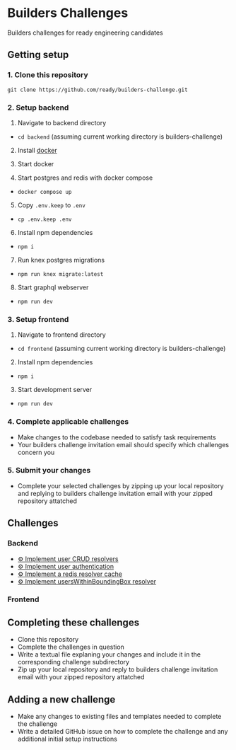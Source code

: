 # Builders Challenges
Builders challenges for ready engineering candidates

## Getting setup

### 1. Clone this repository
```
git clone https://github.com/ready/builders-challenge.git
```

### 2. Setup backend
1. Navigate to backend directory
  - `cd backend` (assuming current working directory is builders-challenge)

2. Install [docker](https://docs.docker.com/get-docker/)

3. Start docker

4. Start postgres and redis with docker compose
  - `docker compose up`

5. Copy `.env.keep` to `.env`
  - `cp .env.keep .env`

6. Install npm dependencies
  - `npm i`

7. Run knex postgres migrations 
  - `npm run knex migrate:latest`

8. Start graphql webserver
  - `npm run dev`

### 3. Setup frontend
1. Navigate to frontend directory
  - `cd frontend` (assuming current working directory is builders-challenge)
2. Install npm dependencies
  - `npm i`
3. Start development server
  - `npm run dev`

### 4. Complete applicable challenges
- Make changes to the codebase needed to satisfy task requirements
- Your builders challenge invitation email should specify which challenges concern you

### 5. Submit your changes
- Complete your selected challenges by zipping up your local repository and replying to builders challenge invitation email with your zipped repository attatched

## Challenges

### Backend
- [⚙️ Implement user CRUD resolvers](https://github.com/ready/builders-challenge/issues/4)
- [⚙️ Implement user authentication](https://github.com/ready/builders-challenge/issues/5)
- [⚙️ Implement a redis resolver cache](https://github.com/ready/builders-challenge/issues/6)
- [⚙️ Implement usersWithinBoundingBox resolver](https://github.com/ready/builders-challenge/issues/8)

### Frontend

## Completing these challenges
- Clone this repository
- Complete the challenges in question
- Write a textual file explaning your changes and include it in the corresponding challenge subdirectory
- Zip up your local repository and reply to builders challenge invitation email with your zipped repository attatched

## Adding a new challenge
- Make any changes to existing files and templates needed to complete the challenge
- Write a detailed GitHub issue on how to complete the challenge and any additional initial setup instructions
